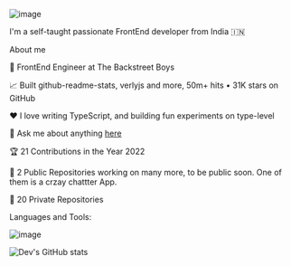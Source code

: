 
![image](https://user-images.githubusercontent.com/84785529/151272675-3adee53b-422b-47bf-8822-72de8b6c1871.png)

I'm a self-taught passionate FrontEnd developer from India 🇮🇳

About me

💼 FrontEnd Engineer at The Backstreet Boys

📈 Built github-readme-stats, verlyjs and more, 50m+ hits • 31K stars on GitHub

❤️ I love writing TypeScript, and building fun experiments on type-level

💬 Ask me about anything [here](https://calendly.com/gyandevrey6/30min)

🏆 21 Contributions in the Year 2022

📜 2 Public Repositories working on many more, to be public soon. One of them is a crzay chattter App. 

🔑 20 Private Repositories


Languages and Tools:

![image](https://user-images.githubusercontent.com/84785529/151273354-795508e7-af20-4f21-bf03-6ad4c8df5ee5.png)



![Dev's GitHub stats](https://github-readme-stats.vercel.app/api?username=feschenko&show_icons=true)
